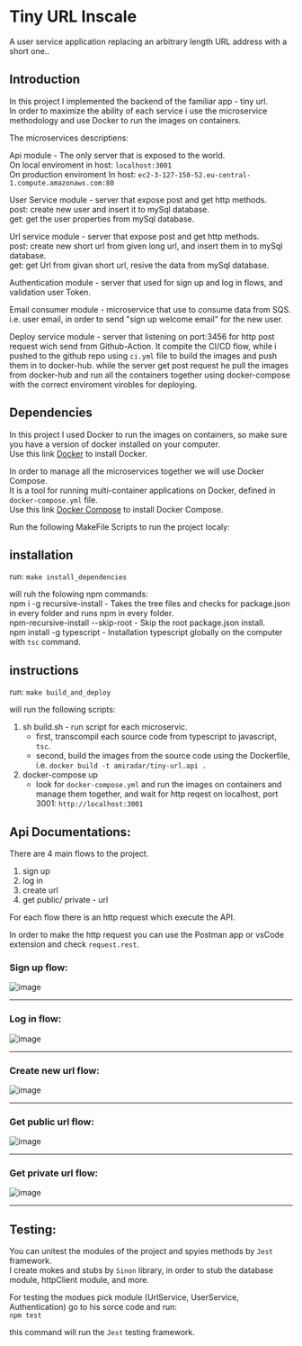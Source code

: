 # Tiny URL Inscale
 
A user service application replacing an arbitrary length URL address with a short one..<br/>

## Introduction

In this project I implemented the backend of the familiar app - tiny url.<br/>
In order to maximize the ability of each service i use the microservice methodology and use Docker to run the images on containers.<br/>

The microservices descriptiens:<br/>

Api module - The only server that is exposed to the world.<br/>
On local enviroment in host: `localhost:3001`<br/>
On production enviroment In  host: `ec2-3-127-150-52.eu-central-1.compute.amazonaws.com:80`<br/>

User Service module - server that expose post and get http methods.<br/>
post: create new user and insert it to mySql database.<br/>
get: get the user properties from mySql database.<br/>

Url service module - server that expose post and get http methods.<br/>
post: create new short url from given long url, and insert them in to mySql database.<br/>
get: get Url from givan short url, resive the data from mySql database.<br/>

Authentication module - server that used for sign up and log in flows, and validation user Token.<br/>

Email consumer module - microservice that use to consume data from SQS.
i.e. user email, in order to send "sign up welcome email" for the new user.<br/>

Deploy service module - server that listening on port:3456 for http post request wich send from Github-Action.
It compite the CI/CD flow, while i pushed to the github repo using `ci.yml` file to build the images and push them
in to docker-hub. while the server get post request he pull the images from docker-hub and run all the containers
together using docker-compose with the correct enviroment virobles for deploying. 

## Dependencies

In this project I used Docker to run the images on containers, so make sure you have a version of docker installed on your computer.<br/>
Use this link [Docker](https://docs.docker.com/get-docker/) to install Docker.<br/>

In order to manage all the microservices together we will use Docker Compose. <br/>
It is a tool for running multi-container applications on Docker, defined in `docker-compose.yml` file.<br/>
Use this link [Docker Compose](https://docs.docker.com/compose/install/) to install Docker Compose.<br/>

Run the following MakeFile Scripts to run the project localy:<br/>

## installation

run: `make install_dependencies`  <br/>

will ruh the folowing npm commands:<br/>
npm i -g recursive-install - Takes the tree files and checks for package.json in every folder and runs npm in every folder.<br/>
npm-recursive-install --skip-root - Skip the root package.json install.<br/>
npm install -g typescript - Installation typescript globally on the computer with `tsc` command.<br/>

## instructions

run: `make build_and_deploy`  <br/>

will run the following scripts:<br/>
1) sh build.sh - run script for each microservic.  <br/>
    * first, transcompil each source code from typescript to javascript, `tsc`.<br/>
    * second, build the images from the source code using the Dockerfile, i.e. `docker build -t amiradar/tiny-url.api .`<br/>
2) docker-compose up<br/>
    * look for `docker-compose.yml` and run the images on containers and manage them together, and wait for http reqest on localhost, port 3001: `http://localhost:3001` <br/>
   

## Api Documentations:

There are 4 main flows to the project.<br/>
1) sign up<br/>
2) log in<br/>
3) create url<br/>
4) get public/ private - url <br/>


For each flow there is an http request which execute the API.<br/>

In order to make the http request you can use the Postman app or vsCode extension and check `request.rest`.<br/>

### Sign up flow:

![image](https://user-images.githubusercontent.com/44618095/110481045-cf656580-80ef-11eb-884f-b71bfb273639.png)

--- 

### Log in flow:

![image](https://user-images.githubusercontent.com/44618095/110477145-7c89af00-80eb-11eb-8792-6959a2fc3c7b.png)

---

### Create new url flow:

![image](https://user-images.githubusercontent.com/44618095/110480053-b9a37080-80ee-11eb-9703-97bce641d366.png)

---

### Get public url flow:

![image](https://user-images.githubusercontent.com/44618095/110488270-fecba080-80f6-11eb-9b69-add3ca38ec59.png)

---

### Get private url flow:

![image](https://user-images.githubusercontent.com/44618095/110485742-a2678180-80f4-11eb-84e4-e2b43cdcb874.png)

---

## Testing:
You can unitest the modules of the project and spyies methods by `Jest` framework. <br/>
I create mokes and stubs by `Sinon` library, in order to stub the database module, httpClient module, and more.<br/>

For testing the modues pick module (UrlService, UserService, Authentication) go to his sorce code and run: <br/>
`npm test`<br/>

this command will run the `Jest` testing framework.<br/>

